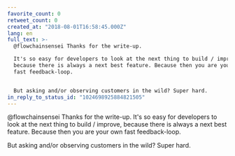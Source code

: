 ```yaml
---
favorite_count: 0
retweet_count: 0
created_at: "2018-08-01T16:58:45.000Z"
lang: en
full_text: >-
  @flowchainsensei Thanks for the write-up.

  It's so easy for developers to look at the next thing to build / improve,
  because there is always a next best feature. Because then you are your own
  fast feedback-loop.


  But asking and/or observing customers in the wild? Super hard.
in_reply_to_status_id: "1024698925884821505"
---
```


@flowchainsensei Thanks for the write-up. It's so easy for developers to look at
the next thing to build / improve, because there is always a next best feature.
Because then you are your own fast feedback-loop.

But asking and/or observing customers in the wild? Super hard.
